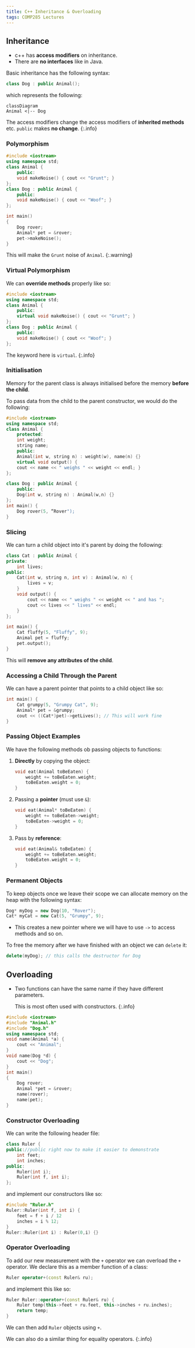 ```yaml
---
title: C++ Inheritance & Overloading
tags: COMP285 Lectures
---
```

## Inheritance

* c++ has **access modifiers** on inheritance.
* There are **no interfaces** like in Java.

Basic inheritance has the following syntax:

```c++
class Dog : public Animal();
```

which represents the following:

```mermaid
classDiagram
Animal <|-- Dog
```

The access modifiers change the access modifiers of **inherited methods** etc. `public` makes **no change**.
{:.info}

### Polymorphism

```c++
#include <iostream>
using namespace std;
class Animal {
	public:
	void makeNoise() { cout << "Grunt"; }
};
class Dog : public Animal {
	public:
	void makeNoise() { cout << "Woof"; }
};
```


```c++
int main()
{
	Dog rover;
	Animal* pet = &rover;
	pet->makeNoise();
}
```

This will make the `Grunt` noise of `Animal`.
{:.warning}

### Virtual Polymorphism
We can **override methods** properly like so:

```c++
#include <iostream>
using namespace std;
class Animal {
	public:
	virtual void makeNoise() { cout << "Grunt"; }
};
class Dog : public Animal {
	public:
	void makeNoise() { cout << "Woof"; }
};
```

The keyword here is `virtual`.
{:.info}

### Initialisation
Memory for the parent class is always initialised before the memory **before the child**.

To pass data from the child to the parent constructor, we would do the following:

```c++
#include <iostream>
using namespace std;
class Animal {
	protected:
	int weight;
	string name;
	public:
	Animal(int w, string n) : weight(w), name(n) {}
	virtual void output() {
	cout << name << " weighs " << weight << endl; }
};
```

```c++
class Dog : public Animal {
	public:
	Dog(int w, string n) : Animal(w,n) {}
};
int main() {
	Dog rover(5, “Rover");
}
```

### Slicing
We can turn a child object into it's parent by doing the following:

```c++
class Cat : public Animal {
private:
    int lives;
public:
    Cat(int w, string n, int v) : Animal(w, n) {
        lives = v;
    }
    void output() {
        cout << name << " weighs " << weight << " and has ";
        cout << lives << " lives" << endl;
    }
};
```

```c++
int main() {
    Cat fluffy(5, "Fluffy", 9);
    Animal pet = fluffy;
    pet.output();
}
```

This will **remove any attributes of the child**.

### Accessing a Child Through the Parent
We can have a parent pointer that points to a child object like so:

```c++
int main() {
    Cat grumpy(5, "Grumpy Cat", 9);
    Animal* pet = &grumpy;
    cout << ((Cat*)pet)->getLives(); // This will work fine
}
```

### Passing Object Examples
We have the following methods ob passing objects to functions:

1. **Directly** by copying the object:

	```c++
	void eat(Animal toBeEaten) {
		weight += toBeEaten.weight;
		toBeEaten.weight = 0;
	}
	```
1. Passing a **pointer** (must use `&`):

	```c++
	void eat(Animal* toBeEaten) {
		weight += toBeEaten->weight;
		toBeEaten->weight = 0;
	}
	```
1. Pass by **reference**:

	```c++
	void eat(Animal& toBeEaten) {
		weight += toBeEaten.weight;
		toBeEaten.weight = 0;
	}
	```

### Permanent Objects
To keep objects once we leave their scope we can allocate memory on the heap with the following syntax:

```c++
Dog* myDog = new Dog(10, "Rover");
Cat* myCat = new Cat(5, "Grumpy", 9);
```

* This creates a new pointer where we will have to use `->` to access methods and so on.

To free the memory after we have finished with an object we can `delete` it:

```c++
delete(myDog); // this calls the destructor for Dog
```

## Overloading
* Two functions can have the same name if they have different parameters.
	
	This is most often used with constructors.
	{:.info}

```c++
#include <iostream>
#include "Animal.h"
#include "Dog.h"
using namespace std;
void name(Animal *a) {
    cout << "Animal";
}
void name(Dog *d) {
    cout << "Dog";
}
int main()
{
    Dog rover;
    Animal *pet = &rover;
    name(rover);
    name(pet);
}
```

### Constructor Overloading
We can write the following header file:

```c++
class Ruler {
public://public right now to make it easier to demonstrate
    int feet;
    int inches;
public:
    Ruler(int i);
    Ruler(int f, int i);
};
```

and implement our constructors like so:

```c++
#include "Ruler.h"
Ruler::Ruler(int f, int i) {
	feet = f + i / 12
	inches = i % 12;
}
Ruler::Ruler(int i) : Ruler(0,i) {}
```

### Operator Overloading
To add our new measurement with the `+` operator we can overload the `+` operator. We declare this as a member function of a class:

```c++
Ruler operator+(const Ruler& ru);
```

and implement this like so:

```c++
Ruler Ruler::operator+(const Ruler& ru) {
    Ruler temp(this->feet + ru.feet, this->inches + ru.inches);
    return temp;
}
```

We can then add `Ruler` objects using `+`.

We can also do a similar thing for equality operators.
{:.info}